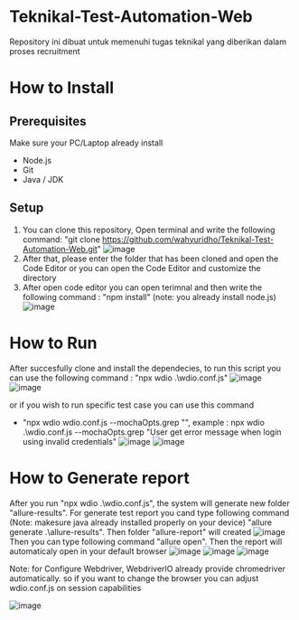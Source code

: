 # Teknikal-Test-Automation-Web
Repository ini dibuat untuk memenuhi tugas teknikal yang diberikan dalam proses recruitment

# How to Install
## Prerequisites
Make sure your PC/Laptop already install 
- Node.js
- Git
- Java / JDK

## Setup
1. You can clone this repository, Open terminal and write the following command: "git clone https://github.com/wahyuridho/Teknikal-Test-Automation-Web.git"
![image](https://github.com/user-attachments/assets/3acd89d9-7ca2-4a2b-847f-8773bf880ed2)
3. After that, please enter the folder that has been cloned and open the Code Editor or you can open the Code Editor and customize the directory 
4. After open code editor you can open terimnal and then write the following command : "npm install" (note: you already install node.js)
![image](https://github.com/user-attachments/assets/e269b523-5617-4fb6-83e9-5982c7ffccbb)


# How to Run 
After succesfully clone and install the dependecies, to run this script you can use the following command : "npx wdio .\wdio.conf.js"
![image](https://github.com/user-attachments/assets/4dbbf0bc-817c-4edf-878b-90dfc4fb31a1)
![image](https://github.com/user-attachments/assets/15b0b698-fac8-4bff-96fc-63d966f3c5c5)



or if you wish to run specific test case you can use this command 
- "npx wdio wdio.conf.js --mochaOpts.grep "<name skenario>", example : npx wdio .\wdio.conf.js --mochaOpts.grep "User get error message when login using invalid credentials"
![image](https://github.com/user-attachments/assets/962d6ac2-6728-4f27-8f79-33dc07137eac)
![image](https://github.com/user-attachments/assets/9d143ffe-82e4-4efc-9579-508c2833a324)



# How to Generate report
After you run "npx wdio .\wdio.conf.js", the system will generate new folder "allure-results". For generate test report you cand type following command (Note: makesure java already installed properly on your device)
"allure generate .\allure-results". Then folder "allure-report" will created
![image](https://github.com/user-attachments/assets/1d6765f7-d60b-41cc-b5ea-ca02c0d0b9e7)
Then you can type following command "allure open". Then the report will automaticaly open in your default browser
![image](https://github.com/user-attachments/assets/a377848e-cf73-4f42-9750-9887d2b60649)
![image](https://github.com/user-attachments/assets/0416c9db-63b1-4205-8103-b08814e279d7)
![image](https://github.com/user-attachments/assets/b4c770dd-c70b-41eb-93bb-a800709845d6)


Note: for Configure Webdriver, WebdriverIO already provide chromedriver automatically. so if you want to change the browser you can adjust wdio.conf.js on session capabilities

![image](https://github.com/user-attachments/assets/b4f616da-c9bb-4d0b-9ac9-4c5eeb66db6b)

